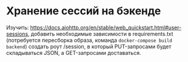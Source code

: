 # Хранение сессий на бэкенде
Изучить: https://docs.aiohttp.org/en/stable/web_quickstart.html#user-sessions, добавить необходимые зависимости в requirements.txt (потребуется пересборка образа, команда `docker-compose build backend`) создать роут /session, в который PUT-запросами будет складываться JSON, а GET-запросами доставаться.
